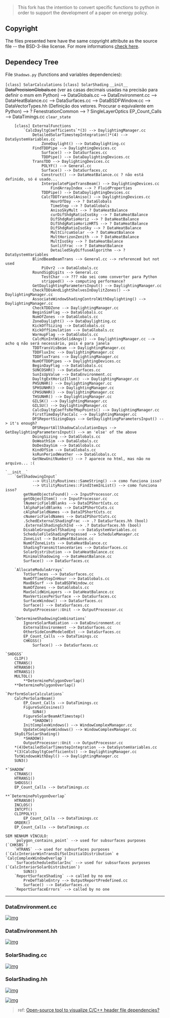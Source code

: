 > This fork has the intention to convert specific functions to python in order to support the development of a paper on energy policy.

## Copyright

The files presented here have the same copyright attribute as the source file -- the BSD-3-like license.
For more informations [check here](https://github.com/NREL/EnergyPlus#license--contributing-development-).

## Dependecy Tree

File `Shadows.py` (functions and variables dependencies):

`[class] SolarCalculations`
	`[class] SolarShading`
		`__init__`
		    ~~DataPrecisionGlobals.cc~~ (ver as casas decimais usadas na precisão para definir o msm em Python)
		    --> DataGlobals.cc
		    --> DataEnvironment.cc
	        --> DataHeatBalance.cc
	        --> DataSurfaces.cc
	        --> DataBSDFWindow.cc
    	    --> DataVectorTypes.hh (Definição dos vetores. Procurar o equivalente em Python)
    	    --> ? FenestrationCommon
    	    --> ? SingleLayerOptics
    	    EP_Count_Calls --> DataTimings.cc
		`clear_state`

		[class] ExternalFunctions
			`CalcDayltgCoefficients`*(3) --> DaylightingManager.cc
				DetailedSolarTimestepIntegration()*(4) --> DataSystemVariables.cc
					ZoneDaylight() --> DataDaylighting.cc
				FindTDDPipe --> DaylightingDevices.cc
					Surface() --> DataSurfaces.cc
					TDDPipe() --> DataDaylightingDevices.cc
				TransTDD --> DaylightingDevices.cc
					POLYF() --> General.cc
					Surface() --> DataSurfaces.cc
					Construct() --> DataHeatBalance.cc ? não está definido, só é usado...
					InterpolatePipeTransBeam() --> DaylightingDevices.cc
						FindArrayIndex --> ? FluidProperties
					TDDPipe() --> DataDaylightingDevices.cc
					CalcTDDTransSolAniso() --> DaylightingDevices.cc
						HourOfDay --> ? DataGlobals
        				TimeStep --> ? DataGlobals
        				AnisoSkyMult --> ? DataHeatBalance
				        curDifShdgRatioIsoSky --> ? DataHeatBalance
				        DifShdgRatioHoriz --> ? DataHeatBalance
				        DifShdgRatioHorizHRTS --> ? DataHeatBalance
				        DifShdgRatioIsoSky --> ? DataHeatBalance
				        MultCircumSolar --> ? DataHeatBalance
				        MultHorizonZenith --> ? DataHeatBalance
				        MultIsoSky --> ? DataHeatBalance
				        SunlitFrac --> ? DataHeatBalance
				        DetailedSkyDiffuseAlgorithm --> ? DataSystemVariables
				BlindBeamBeamTrans --> General.cc --> referenced but not used
					PiOvr2 --> DataGlobals.cc
				RoundSigDigits --> General.cc
					TestChar --> ??? não sei como converter para Python
					stripped() --> computing performance?
				GetDaylightingParametersInput() --> DaylightingManager.cc
				CheckTDDsAndLightShelvesInDaylitZones() --> DaylightingManager.cc
				AssociateWindowShadingControlWithDaylighting() --> DaylightingManager.cc
				CheckTDDZone --> DaylightingManager.cc
				BeginSimFlag --> DataGlobals.cc
				NumOfZones --> DataGlobals.cc
				ZoneDaylight() --> DataDaylighting.cc
				KickOffSizing --> DataGlobals.cc
				KickOffSimulation --> DataGlobals.cc
				WarmupFlag --> DataGlobals.cc
				CalcMinIntWinSolidAngs() --> DaylightingManager.cc --> acho q não será necessário, pois é para janela
				TDDTransVisBeam --> DaylightingManager.cc
				TDDFluxInc --> DaylightingManager.cc
				TDDFluxTrans --> DaylightingManager.cc
				NumOfTDDPipes --> DaylightingDevices.cc
				BeginDayFlag --> DataGlobals.cc
				SUNCOSHR() --> DataSurfaces.cc
				SunIsUpValue --> DataEnvironment.cc
				DayltgExtHorizIllum() --> DaylightingManager.cc
				PHSUNHR() --> DaylightingManager.cc
				SPHSUNHR() --> DaylightingManager.cc
				CPHSUNHR() --> DaylightingManager.cc
				THSUNHR() --> DaylightingManager.cc
				GILSK() --> DaylightingManager.cc
				GILSU() --> DaylightingManager.cc
				CalcDayltgCoeffsRefMapPoints() --> DaylightingManager.cc
				FirstTimeDaylFacCalc --> DaylightingManager.cc
				DFSReportSizingDays --> GetDaylightingParametersInput() --> it's enough?
				DFSReportAllShadowCalculationDays --> GetDaylightingParametersInput() --> an 'else' of the above
				DoingSizing --> DataGlobals.cc
				DoWeathSim --> DataGlobals.cc
				DoDesDaySim --> DataGlobals.cc
				KindOfSim --> DataGlobals.cc
				ksRunPeriodWeather --> DataGlobals.cc
				GetNewUnitNumber() --> ? aparece no html, mas não no arquivo... :(

	`__init__`
		`GetShadowingInput`
		        --> UtilityRoutines::SameString() --> como funciona isso?
		        --> UtilityRoutines::FindItemInList() --> como funciona isso?
		    getNumObjectsFound() --> InputProcessor.cc
		    getObjectItem() --> InputProcessor.cc
		    lNumericFieldBlanks --> DataIPShortCuts.cc
            lAlphaFieldBlanks --> DataIPShortCuts.cc
            cAlphaFieldNames --> DataIPShortCuts.cc
            cNumericFieldNames --> DataIPShortCuts.cc
            .SchedExternalShadingFrac --> .? DataSurfaces.hh (bool)
            .ExternalShadingSchInd --> .? DataSurfaces.hh (bool)
            DisableGroupSelfShading --> DataSystemVariables.cc
			ScheduleFileShadingProcessed --> ScheduleManager.cc
			ZoneList --> DataHeatBalance.cc
			NumOfZoneLists --> DataHeatBalance.cc
			ShadingTransmittanceVaries --> DataSurfaces.cc
			SolarDistribution --> DataHeatBalance.cc
			MinimalShadowing --> DataHeatBalance.cc
			Surface() --> DataSurfaces.cc

		`AllocateModuleArrays`
			TotSurfaces --> DataSurfaces.cc
			NumOfTimeStepInHour --> DataGlobals.cc
			MaxBkSurf --> DataBSDFWindow.cc
			NumOfZones --> DataGlobals.cc
			MaxSolidWinLayers --> DataHeatBalance.cc
			MaxVerticesPerSurface --> DataSurfaces.cc
			SurfaceWindow() --> DataSurfaces.cc
			Surface() --> DataSurfaces.cc
			OutputProcessor::Unit --> OutputProcessor.cc

		`DetermineShadowingCombinations`
			IgnoreSolarRadiation --> DataEnvironment.cc
			ExternalEnvironment --> DataSurfaces.cc
			OtherSideCondModeledExt --> DataSurfaces.cc
			EP_Count_Calls --> DataTimings.cc
			CHKGSS()
			    Surface() --> DataSurfaces.cc
	
	`SHDGSS`
		CLIP()
		CTRANS()
		HTRANS0()
		HTRANS1()
		MULTOL()
			**DeterminePolygonOverlap()
		**DeterminePolygonOverlap()

	`PerformSolarCalculations`
		CalcPerSolarBeam()
			EP_Count_Calls --> DataTimings.cc
			FigureSunCosines()
				SUN4()
			FigureSolarBeamAtTimestep()
				*SHADOW()
			InitComplexWindows() --> WindowComplexManager.cc
			UpdateComplexWindows() --> WindowComplexManager.cc
		SkyDifSolarShading()
			*SHADOW()
			OutputProcessor::Unit --> OutputProcessor.cc
		*(4)DetailedSolarTimestepIntegration --> DataSystemVariables.cc
		*(3)CalcDayltgCoefficients() --> DaylightingManager.cc
		TotWindowsWithDayl() --> DaylightingManager.cc
		SUN3()

	*`SHADOW`
		CTRANS()
		HTRANS1()
		SHDGSS()
		EP_Count_Calls --> DataTimings.cc

	**`DeterminePolygonOverlap`
		HTRANS0()
		INCLOS()
		INTCPT()
		CLIPPOLY()
			EP_Count_Calls --> DataTimings.cc
		ORDER()
		EP_Count_Calls --> DataTimings.cc

	SEM NENHUM VÍNCULO:
		`polygon_contains_point` --> used for subsurfaces purposes (`CHKSBS`)
		`HTRANS` --> used for subsurfaces purposes (`CalcInteriorWinTransDifSolInitialDistribution` e `CalcComplexWindowOverlap`)
		`SurfaceScheduledSolarInc` --> used for subsurfaces purposes (`CalcInteriorSolarDistribution`)
			SUN3()
		`ReportSurfaceShading` --> called by no one
			PreDefTableEntry --> OutputReportPredefined.cc
			Surface() --> DataSurfaces.cc
		`ReportSurfaceErrors` --> called by no one




---


### DataEnvironment.cc
[![img](https://github.com/yurigabrich/EnergyPlusShadow/blob/develop/html/DataEnvironment_8cc__incl.png)](https://github.com/yurigabrich/EnergyPlusShadow/blob/develop/EnergyPlus/DataEnvironment.cc)

### DataEnvironment.hh
[![img](https://github.com/yurigabrich/EnergyPlusShadow/blob/develop/html/DataEnvironment_8hh__incl.png)](https://github.com/yurigabrich/EnergyPlusShadow/blob/develop/EnergyPlus/DataEnvironment.hh)

### SolarShading.cc
[![img](https://github.com/yurigabrich/EnergyPlusShadow/blob/develop/html/SolarShading_8cc__incl.png)](https://github.com/yurigabrich/EnergyPlusShadow/blob/develop/EnergyPlus/SolarShading.cc)

### SolarShading.hh
[![img](https://github.com/yurigabrich/EnergyPlusShadow/blob/develop/html/SolarShading_8hh__incl.png)](https://github.com/yurigabrich/EnergyPlusShadow/blob/develop/EnergyPlus/SolarShading.hh)

[![img](https://github.com/yurigabrich/EnergyPlusShadow/blob/develop/html/SolarShading_8hh__dep__incl.png)](https://github.com/yurigabrich/EnergyPlusShadow/blob/develop/EnergyPlus/SolarShading.hh)

> ref: [Open-source tool to visualize C/C++ header file dependencies?](https://stackoverflow.com/questions/1190597/open-source-tool-to-visualize-c-c-header-file-dependencies)
